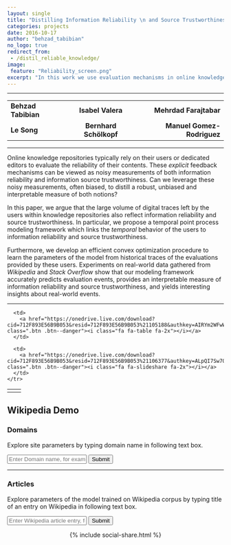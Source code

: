 ```yaml
---
layout: single
title: "Distilling Information Reliability \n and Source Trustworthiness from Digital Traces"
categories: projects
date: 2016-10-17
author: "behzad_tabibian"
no_logo: true
redirect_from:
 - /distil_reliable_knowledge/
image:
 feature: "Reliability_screen.png"
excerpt: "In this work we use evaluation mechanisms in online knowledge platforms, like Wikipedia, to distill an interpretable measure of information reliability and source trustworthiness."
---
```


-----
<table>
<tbody>
<tr>
      <td align="left"><b>Behzad Tabibian </b></td>
      <td align="center"><b>Isabel Valera</b></td>
      <td align="right"><b>Mehrdad Farajtabar</b></td>
    </tr>
    <tr>
          <td align="left"><b>Le Song</b> </td>
          <td align="center"><b>Bernhard Schölkopf</b></td>
          <td align="right"><b>Manuel Gomez-Rodriguez</b></td>
        </tr>
</tbody>
</table>


-----

<div class="notice .text-justify">
<p>
Online knowledge repositories typically rely on their users or dedicated editors to evaluate the reliability of their contents. These <i>explicit</i> feedback mechanisms can be viewed as noisy measurements of both information reliability and information source trustworthiness. Can we leverage these noisy measurements, often biased, to distill a robust, unbiased and interpretable measure of both notions?
</p>
<p>
In this paper, we argue that the large volume of digital traces left by the users within knowledge repositories also reflect information reliability and source trustworthiness. In particular, we propose a temporal point process modeling framework which links the <i>temporal</i> behavior of the users to information reliability and source
trustworthiness.
</p>
<p>
Furthermore, we develop an efficient convex optimization procedure to learn the parameters of the model from historical traces of the evaluations provided by these users. Experiments on real-world data gathered from <i>Wikipedia</i> and <i>Stack Overflow</i> show that our modeling framework accurately predicts evaluation events, provides an interpretable
measure of information reliability and source trustworthiness, and yields interesting insights about real-world events.
</p>
</div>

-----

<table>
<tbody align="center">
<tr>
      <td > 
      <a href="https://onedrive.live.com/download?cid=712F893E56B9B053&resid=712F893E56B9B053%21105187&authkey=AOSpfWbzkkFlVek" class=".btn .btn--light-outline"><i class="fa fa-file-pdf-o fa-2x"></i></a>
      </td>
      <td>
        <a href="http://arxiv.org/abs/1610.07472" class=".btn .btn--danger"><i class="fa fa-file-pdf-o fa-2x"></i></a>
      </td>
      
      <td>
        <a href="https://onedrive.live.com/download?cid=712F893E56B9B053&resid=712F893E56B9B053%21105188&authkey=AIRYm2WFwWq7lCI" class=".btn .btn--danger"><i class="fa fa-table fa-2x"></i></a>
      </td>
      
      <td>
        <a href="https://onedrive.live.com/download?cid=712F893E56B9B053&resid=712F893E56B9B053%21106377&authkey=ALpQI7Sw7QYFc20" class=".btn .btn--danger"><i class="fa fa-slideshare fa-2x"></i></a>
      </td>
    </tr>
<tr>
</tr>
</tbody>
</table>




## Wikipedia Demo

### Domains

<p>
Explore site parameters by typing domain name in following text box.
</p>
<script
  src="https://code.jquery.com/jquery-3.2.1.min.js"
  integrity="sha256-hwg4gsxgFZhOsEEamdOYGBf13FyQuiTwlAQgxVSNgt4="
  crossorigin="anonymous"></script>
<script src="https://cdnjs.cloudflare.com/ajax/libs/Chart.js/2.4.0/Chart.min.js"></script>
<script src="./js/moment.min.js"></script>
<script src="./js/chart.js"></script>
<script src="./js/requests.js"></script>

<p>
<form id="domainSearch" class=".generic-form" data-search-form >
  <input name="domainTxt" type="name" placeholder="Enter Domain name, for example bbc.co.uk, cnn.com, breitbart.com ..." data-search-input id="input-qt"/>
  <input type="submit"  id="query-sb" />
</form>
</p>
<div id="canvasContainerSource">
</div>

----

### Articles

<p>
Explore parameters of the model trained on Wikipedia corpus by typing title of an entry on Wikipedia in following text box.
</p>

<p>
<form id="articleSearch" class=".generic-form" data-search-form >
  <input name="articleTxt" type="name" placeholder="Enter Wikipedia article entry, for example Barack Obama, Prison Break,..." data-search-input id="input-qt"/>
  <input type="submit"  id="query-sb" />
</form>
</p>
<div id="canvasContainer">
</div>

<div align="center">
{% include social-share.html %}
</div>

